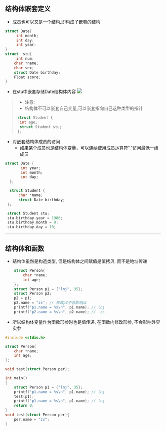## 结构体嵌套定义

- 成员也可以又是一个结构,即构成了嵌套的结构

```c
struct Date{
     int month;
     int day;
     int year;
}
struct  stu{
     int num;
    char *name;
    char sex;
    struct Date birthday;
    Float score;
}
```

- 在stu中嵌套存储Date结构体内容
  ![](https://img-blog.csdnimg.cn/img_convert/de4aedd768012888dc7b2e70a744c86d.png)

> + 注意:
> + 结构体不可以嵌套自己变量,可以嵌套指向自己这种类型的指针
> 
> ```c
> struct Student {
>  int age;
>  struct Student stu;
> };
> ```

- 对嵌套结构体成员的访问
  + 如果某个成员也是结构体变量，可以连续使用成员运算符"."访问最低一级成员

```c
struct Date {
       int year;
       int month;
       int day;
  };

  struct Student {
      char *name;
      struct Date birthday;
 };

 struct Student stu;
 stu.birthday.year = 1986;
 stu.birthday.month = 9;
 stu.birthday.day = 10;
```

---

## 结构体和函数

- 结构体虽然是构造类型, 但是结构体之间赋值是值拷贝, 而不是地址传递

```c
    struct Person{
        char *name;
        int age;
    };
    struct Person p1 = {"lnj", 35};
    struct Person p2;
    p2 = p1;
    p2.name = "zs"; // 修改p2不会影响p1
    printf("p1.name = %s\n", p1.name); // lnj
    printf("p2.name = %s\n", p2.name); //  zs
```

- 所以结构体变量作为函数形参时也是值传递, 在函数内修改形参, 不会影响外界实参

```c
#include <stdio.h>

struct Person{
    char *name;
    int age;
};

void test(struct Person per);

int main()
{
    struct Person p1 = {"lnj", 35};
    printf("p1.name = %s\n", p1.name); // lnj
    test(p1);
    printf("p1.name = %s\n", p1.name); // lnj
    return 0;
}
void test(struct Person per){
    per.name = "zs";
}
```

# 